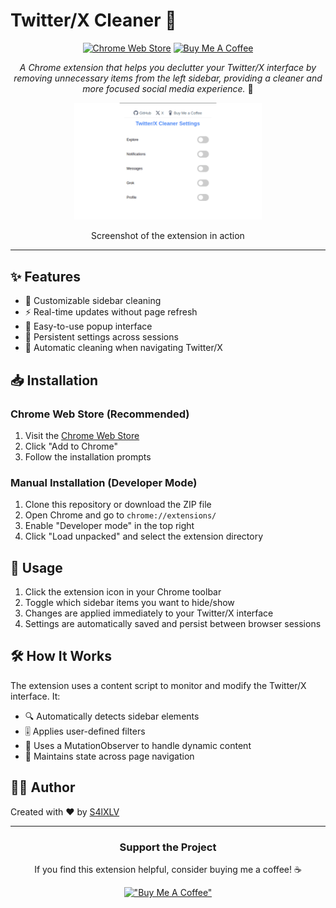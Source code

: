 # Twitter/X Cleaner 🧹

<div align="center">

[![Chrome Web Store](https://img.shields.io/chrome-web-store/v/hgmgflgcnpfoaldhklmifmkclbmooame?style=for-the-badge&logo=google-chrome&logoColor=white&label=Chrome%20Store)](https://chromewebstore.google.com/detail/twitterx-cleaner/hgmgflgcnpfoaldhklmifmkclbmooame?authuser=2&hl=en)
[![Buy Me A Coffee](https://img.shields.io/badge/Buy%20Me%20A%20Coffee-support-%23FFDD00?style=for-the-badge&logo=buy-me-a-coffee&logoColor=black)](https://buymeacoffee.com/s4lxlv)

*A Chrome extension that helps you declutter your Twitter/X interface by removing unnecessary items from the left sidebar, providing a cleaner and more focused social media experience.* 🚀

</div>

<div align="center">
  <img src="social-preview.png" alt="App Image" width="300"/>
  <p>Screenshot of the extension in action</p>
</div>

---

## ✨ Features

- 🎯 Customizable sidebar cleaning
- ⚡ Real-time updates without page refresh
- 🎨 Easy-to-use popup interface
- 💾 Persistent settings across sessions
- 🔄 Automatic cleaning when navigating Twitter/X

## 📥 Installation

### Chrome Web Store (Recommended)
1. Visit the [Chrome Web Store](https://chromewebstore.google.com/detail/twitterx-cleaner/hgmgflgcnpfoaldhklmifmkclbmooame?authuser=2&hl=en)
2. Click "Add to Chrome"
3. Follow the installation prompts

### Manual Installation (Developer Mode)
1. Clone this repository or download the ZIP file
2. Open Chrome and go to `chrome://extensions/`
3. Enable "Developer mode" in the top right
4. Click "Load unpacked" and select the extension directory

## 🚀 Usage

1. Click the extension icon in your Chrome toolbar
2. Toggle which sidebar items you want to hide/show
3. Changes are applied immediately to your Twitter/X interface
4. Settings are automatically saved and persist between browser sessions

## 🛠️ How It Works

The extension uses a content script to monitor and modify the Twitter/X interface. It:
- 🔍 Automatically detects sidebar elements
- 🎚️ Applies user-defined filters
- 📡 Uses a MutationObserver to handle dynamic content
- 💫 Maintains state across page navigation


## 👨‍🦱 Author

Created with ❤️ by [S4lXLV](https://github.com/S4lXLV)

---

<div align="center">

### Support the Project

If you find this extension helpful, consider buying me a coffee! ☕

[!["Buy Me A Coffee"](https://www.buymeacoffee.com/assets/img/custom_images/orange_img.png)](https://buymeacoffee.com/s4lxlv)

</div>
